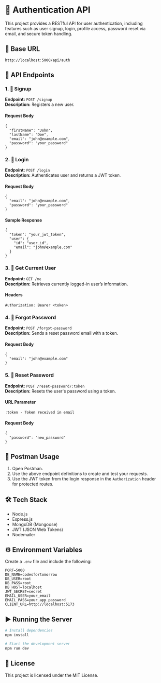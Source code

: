 # 🔐 Authentication API

This project provides a RESTful API for user authentication, including features such as user signup, login, profile access, password reset via email, and secure token handling.

## 📍 Base URL
```
http://localhost:5000/api/auth
```

## 📌 API Endpoints

### 1. 📝 Signup
**Endpoint:** `POST /signup`  
**Description:** Registers a new user.

#### Request Body
```
{
  "firstName": "John",
  "lastName": "Doe",
  "email": "john@example.com",
  "password": "your_password"
}
```

### 2. 🔐 Login
**Endpoint:** `POST /login`  
**Description:** Authenticates user and returns a JWT token.

#### Request Body
```
{
  "email": "john@example.com",
  "password": "your_password"
}
```

#### Sample Response
```
{
  "token": "your_jwt_token",
  "user": {
    "id": "user_id",
    "email": "john@example.com"
  }
}
```

### 3. 👤 Get Current User
**Endpoint:** `GET /me`  
**Description:** Retrieves currently logged-in user’s information.

#### Headers
```
Authorization: Bearer <token>
```

### 4. 📧 Forgot Password
**Endpoint:** `POST /forgot-password`  
**Description:** Sends a reset password email with a token.

#### Request Body
```
{
  "email": "john@example.com"
}
```

### 5. 🔁 Reset Password
**Endpoint:** `POST /reset-password/:token`  
**Description:** Resets the user's password using a token.

#### URL Parameter
```
:token - Token received in email
```

#### Request Body
```
{
  "password": "new_password"
}
```

## 🧪 Postman Usage

1. Open Postman.
2. Use the above endpoint definitions to create and test your requests.
3. Use the JWT token from the login response in the `Authorization` header for protected routes.

## 🛠 Tech Stack

- Node.js
- Express.js
- MongoDB (Mongoose)
- JWT (JSON Web Tokens)
- Nodemailer

## ⚙️ Environment Variables

Create a `.env` file and include the following:

```
PORT=5000
DB_NAME=codesfortomorrow
DB_USER=root
DB_PASS=root
DB_HOST=localhost
JWT_SECRET=secret
EMAIL_USER=your_email
EMAIL_PASS=your_app_password
CLIENT_URL=http://localhost:5173
```

## ▶️ Running the Server

```bash
# Install dependencies
npm install

# Start the development server
npm run dev
```

## 📄 License

This project is licensed under the MIT License.
